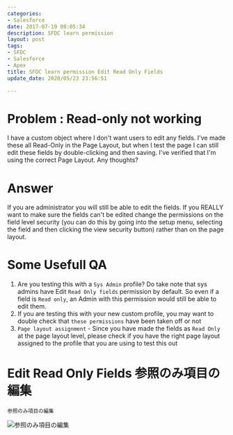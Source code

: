 ```yaml
---
categories:
- Salesforce
date: 2017-07-19 08:05:34
description: SFDC learn permission
layout: post
tags:
- SFDC
- Salesforce
- Apex
title: SFDC learn permission Edit Read Only Fields
update_date: 2020/05/23 23:56:51

---
```


# Problem : Read-only not working
I have a custom object where I don't want users to edit any fields.  I've made these all Read-Only in the Page Layout, but when I test the page I can still edit these fields by double-clicking and then saving.  I've verified that I'm using the correct Page Layout.  Any thoughts?

# Answer
If you are administrator you will still be able to edit the fields. If you REALLY want to make sure the fields can't be edited change the permissions on the field level security (you can do this by going into the setup menu, selecting the field and then clicking the view security button) rather than on the page layout.

# Some Usefull QA
1. Are you testing this with a `Sys Admin` profile? Do take note that sys admins have Edit `Read Only fields` permission by default. So even if a field is `Read only`, an Admin with this permission would still be able to edit them.
2. If you are testing this with your new custom profile, you may want to double check that `these permissions` have been taken off or not
3. `Page layout assignment` - Since you have made the fields as `Read Only` at the page layout level, please check if you have the right page layout assigned to the profile that you are using to test this out

# Edit Read Only Fields 参照のみ項目の編集
`参照のみ項目の編集`

![参照のみ項目の編集](/blog/images/sfdc-image/EditReadOnlyFields.png)